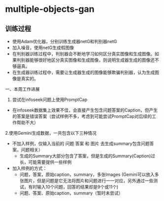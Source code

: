 # multiple-objects-gan
## 训练过程
* 使用Adam优化器，分别训练生成器netG和判别器netG
* 加入噪音，使用netG生成假图像
* 在判别器训练过程中，判别器会不断地学习如何区分真实图像和生成图像。如果判别器能够很好地区分真实图像和生成图像，则说明生成器生成的图像还不够逼真。
* 在生成器训练过程中，需要让生成器生成的图像能够欺骗判别器，认为生成图像是真实的。

一、本周工作进展

1. 尝试在infoseek问题上使用PromptCap

* 在infoseek数据集上效果不佳，会直接产生包含问题答案的Caption，但产生的答案是错误答案（尝试样例不多，考虑到可能尝试PromptCap对后续的工作帮助不大）

​2.使用Gemini生成数据，一共包含以下三种情况
* 不加入样例，仅输入当前的 问题 答案 和 图片 去生成summary包含问题答案，问题相关）
  - 生成的Summary大部分包含了答案，但是生成的Summary(Caption)过长，可能需要提供一些样例
* 加入样例的方式：
  - 问题，答案，原始caption，summary，多张Images (Gemini可以放入多张图片，但是问题是它无法将图片和问题进行一一对应，另外通过一些测试，有时输入10个问题，回答的结果却是9个或11个)
  - 问题、答案、原始caption，summary（暂时未尝试）
